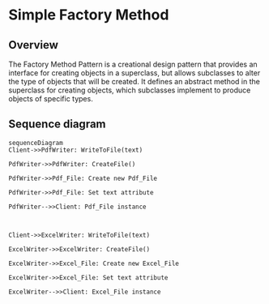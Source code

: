 # Simple Factory Method

## Overview

The Factory Method Pattern is a creational design pattern that provides an interface for creating objects in a superclass, but allows subclasses to alter the type of objects that will be created. It defines an abstract method in the superclass for creating objects, which subclasses implement to produce objects of specific types.

## Sequence diagram

```mermaid
sequenceDiagram
Client->>PdfWriter: WriteToFile(text)

PdfWriter->>PdfWriter: CreateFile()

PdfWriter->>Pdf_File: Create new Pdf_File

PdfWriter->>Pdf_File: Set text attribute

PdfWriter-->>Client: Pdf_File instance



Client->>ExcelWriter: WriteToFile(text)

ExcelWriter->>ExcelWriter: CreateFile()

ExcelWriter->>Excel_File: Create new Excel_File

ExcelWriter->>Excel_File: Set text attribute

ExcelWriter-->>Client: Excel_File instance




```
